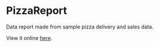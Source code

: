 # PizzaReport
Data report made from sample pizza delivery and sales data.

View it online <a href="https://public.tableau.com/views/PizzaDeliveryTimeData/Dashboard1?:language=en-US&:sid=&:redirect=auth&:display_count=n&:origin=viz_share_link">here</a>. 
